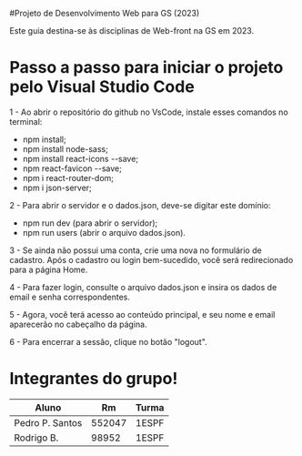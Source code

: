 #Projeto de Desenvolvimento Web para GS (2023)

Este guia destina-se às disciplinas de Web-front na GS em 2023.

# Passo a passo para iniciar o projeto pelo Visual Studio Code


1 - Ao abrir o repositório do github no VsCode, instale esses comandos no terminal:

- npm install;
- npm install node-sass;
- npm install react-icons --save;
- npm react-favicon --save;
- npm i react-router-dom;
- npm i json-server;
  

2 - Para abrir o servidor e o dados.json, deve-se digitar este domínio:

- npm run dev (para abrir o servidor);
- npm run users (abrir o arquivo dados.json).
  

3 - Se ainda não possui uma conta, crie uma nova no formulário de cadastro. Após o cadastro ou login bem-sucedido, você será redirecionado para a página Home.


4 - Para fazer login, consulte o arquivo dados.json e insira os dados de email e senha correspondentes.

  
5 - Agora, você terá acesso ao conteúdo principal, e seu nome e email aparecerão no cabeçalho da página.


6 - Para encerrar a sessão, clique no botão "logout".


# Integrantes do grupo!

|       Aluno       |     Rm     |   Turma   |
| ----------------- | ---------- | --------- |
| Pedro P. Santos   |   552047   |   1ESPF   |
| Rodrigo B.        |   98952    |   1ESPF   |
